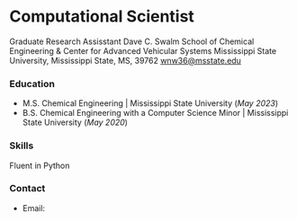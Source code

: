 # Computational Scientist

Graduate Research Assisstant
Dave C. Swalm School of Chemical Engineering & Center for Advanced Vehicular Systems
Mississippi State University, Mississippi State, MS, 39762
wnw36@msstate.edu



### Education
- M.S. Chemical Engineering | Mississippi State University (_May 2023_)
- B.S. Chemical Engineering with a Computer Science Minor | Mississippi State University (_May 2020_)


### Skills
Fluent in Python



### Contact
- Email: 
